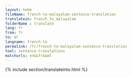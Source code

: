 ```yaml
---
layout: home
fileName: french-to-malayalam-sentence-translation
translatein: french_to_malayalam
folderName : translate
lang: fr
from: fr
to: ml
langname: french-to
permalink: /fr/french-to-malayalam-sentence-translation
tool: sentence-translations
matchurls: en&&fr&&ml
---
```

{% include section/translateinto.html %}
